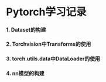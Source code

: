# Pytorch学习记录
#### 1. Dataset的构建
#### 2. Torchvision中Transforms的使用
#### 3. torch.utils.data中DataLoader的使用
#### 4. nn模型的构建
